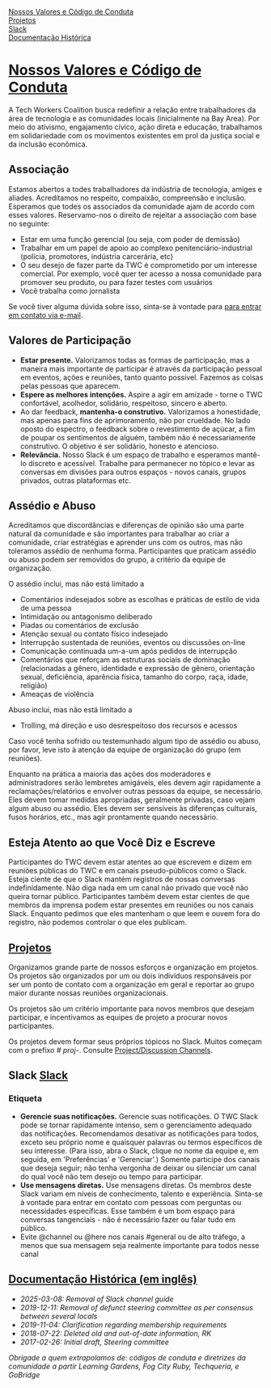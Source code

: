 [Nossos Valores e Código de Conduta](#our-values)<br>
[Projetos](#projects)<br>
[Slack](#slack)<br>
[Documentação Histórica](#document-history)

<h1 class="lh-tight marg-b-4">
    <a id="our-values" href="#our-values">Nossos Valores e Código de Conduta</a>
</h1>

A Tech Workers Coalition busca redefinir a relação entre trabalhadores da área de tecnologia e as comunidades locais (inicialmente na Bay Area). Por meio do ativismo, engajamento cívico, ação direta e educação, trabalhamos em solidariedade com os movimentos existentes em prol da justiça social e da inclusão econômica.


## Associação

Estamos abertos a todes trabalhadores da indústria de tecnologia, amiges e aliades. Acreditamos no respeito, compaixão, compreensão e inclusão. Esperamos que todes os associados da comunidade ajam de acordo com esses valores.
Reservamo-nos o direito de rejeitar a associação com base no seguinte:

- Estar em uma função gerencial (ou seja, com poder de demissão)
- Trabalhar em um papel de apoio ao complexo penitenciário-industrial (polícia, promotores, indústria carcerária, etc)
- O seu desejo de fazer parte da TWC é comprometido por um interesse comercial. Por exemplo, você quer ter acesso a nossa comunidade para promover seu produto, ou para fazer testes com usuários
- Você trabalha como jornalista

Se você tiver alguma dúvida sobre isso, sinta-se à vontade para [para entrar em contato via e-mail](mailto:hello@techworkerscoalition.org).


## Valores de Participação

- **Estar presente.** Valorizamos todas as formas de participação, mas a maneira mais importante de participar é através da participação pessoal em eventos, ações e reuniões, tanto quanto possível. Fazemos as coisas pelas pessoas que aparecem.
- **Espere as melhores intenções.** Aspire a agir em amizade - torne o TWC confortável, acolhedor, solidário, respeitoso, sincero e aberto.
- Ao dar feedback, **mantenha-o construtivo.** Valorizamos a honestidade, mas apenas para fins de aprimoramento, não por crueldade. No lado oposto do espectro, o feedback sobre o revestimento de açúcar, a fim de poupar os sentimentos de alguém, também não é necessariamente construtivo. O objetivo é ser solidário, honesto e atencioso.
- **Relevância.** Nosso Slack é um espaço de trabalho e esperamos mantê-lo discreto e acessível. Trabalhe para permanecer no tópico e levar as conversas em divisões para outros espaços - novos canais, grupos privados, outras plataformas etc.

## Assédio e Abuso

Acreditamos que discordâncias e diferenças de opinião são uma parte natural da comunidade e são importantes para trabalhar ao criar a comunidade, criar estratégias e aprender uns com os outros, mas não toleramos assédio de nenhuma forma. Participantes que praticam assédio ou abuso podem ser removidos do grupo, a critério da equipe de organização.

O assédio inclui, mas não está limitado a

- Comentários indesejados sobre as escolhas e práticas de estilo de vida de uma pessoa
- Intimidação ou antagonismo deliberado
- Piadas ou comentários de exclusão
- Atenção sexual ou contato físico indesejado
- Interrupção sustentada de reuniões, eventos ou discussões on-line
- Comunicação continuada um-a-um após pedidos de interrupção
- Comentários que reforçam as estruturas sociais de dominação (relacionadas a gênero, identidade e expressão de gênero, orientação sexual, deficiência, aparência física, tamanho do corpo, raça, idade, religião)
- Ameaças de violência

Abuso inclui, mas não está limitado a
- Trolling, má direção e uso desrespeitoso dos recursos e acessos

Caso você tenha sofrido ou testemunhado algum tipo de assédio ou abuso, por favor, leve isto à atenção da equipe de organização do grupo (em reuniões).

Enquanto na prática a maioria das ações dos moderadores e administradores serão lembretes amigáveis, eles devem agir rapidamente a reclamações/relatórios e envolver outras pessoas da equipe, se necessário. Eles devem tomar medidas apropriadas, geralmente privadas, caso vejam algum abuso ou assédio. Eles devem ser sensíveis às diferenças culturais, fusos horários, etc., mas agir prontamente quando necessário.


## Esteja Atento ao que Você Diz e Escreve

Participantes do TWC devem estar atentes ao que escrevem e dizem em reuniões públicas do TWC e em canais pseudo-públicos como o Slack. Esteja ciente de que o Slack mantém registros de nossas conversas indefinidamente. Não diga nada em um canal não privado que você não queira tornar público. Participantes também devem estar cientes de que membros da imprensa podem estar presentes em reuniões ou nos canais Slack. Enquanto pedimos que eles mantenham o que leem e ouvem fora do registro, não podemos controlar o que eles publicam.

## <a id="projects" href="#projects">Projetos</a>

Organizamos grande parte de nossos esforços e organização em projetos. Os projetos são organizados por um ou dois indivíduos responsáveis por ser um ponto de contato com a organização em geral e reportar ao grupo maior durante nossas reuniões organizacionais.

Os projetos são um critério importante para novos membros que desejam participar, e incentivamos as equipes de projeto a procurar novos participantes.

Os projetos devem formar seus próprios tópicos no Slack. Muitos começam com o prefixo *# proj-*. Consulte [Project/Discussion Channels](#slack).


## Slack <a id="slack" href="#slack">Slack</a>

### Etiqueta

- **Gerencie suas notificações.** Gerencie suas notificações. O TWC Slack pode se tornar rapidamente intenso, sem o gerenciamento adequado das notificações. Recomendamos desativar as notificações para todos, exceto seu próprio nome e quaisquer palavras ou termos específicos de seu interesse. (Para isso, abra o Slack, clique no nome da equipe e, em seguida, em 'Preferências' e 'Gerenciar'.) Somente participe dos canais que deseja seguir; não tenha vergonha de deixar ou silenciar um canal do qual você não tem desejo ou tempo para participar.
- **Use mensagens diretas.** Use mensagens diretas. Os membros deste Slack variam em níveis de conhecimento, talento e experiência. Sinta-se à vontade para entrar em contato com pessoas com perguntas ou necessidades específicas. Esse também é um bom espaço para conversas tangenciais - não é necessário fazer ou falar tudo em público.
- Evite @channel ou @here nos canais #general ou de alto tráfego, a menos que sua mensagem seja realmente importante para todos nesse canal

## <a id="document-history" href="#document-history">Documentação Histórica (em inglês)</a>
- *2025-03-08: Removal of Slack channel guide*
- *2019-12-11: Removal of defunct steering committee as per consensus between several locals*
- *2019-11-04: Clarification regarding membership requirements*
- *2018-07-22: Deleted old and out-of-date information, RK*
- *2017-02-26: Initial draft, Steering committee*

*Obrigade a quem extrapolamos de: códigos de conduta e diretrizes da comunidade a partir Learning Gardens, Fog City Ruby, Techqueria, e GoBridge*
